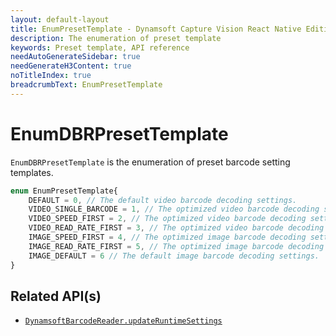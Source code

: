 ```yaml
---
layout: default-layout
title: EnumPresetTemplate - Dynamsoft Capture Vision React Native Edition
description: The enumeration of preset template
keywords: Preset template, API reference
needAutoGenerateSidebar: true
needGenerateH3Content: true
noTitleIndex: true
breadcrumbText: EnumPresetTemplate
---
```


# EnumDBRPresetTemplate

`EnumDBRPresetTemplate` is the enumeration of preset barcode setting templates.

```js
enum EnumPresetTemplate{
    DEFAULT = 0, // The default video barcode decoding settings.
    VIDEO_SINGLE_BARCODE = 1, // The optimized video barcode decoding settings for single barcode decoding.
    VIDEO_SPEED_FIRST = 2, // The optimized video barcode decoding settings when speed is prioritized.
    VIDEO_READ_RATE_FIRST = 3, // The optimized video barcode decoding settings when read-rate is prioritized.
    IMAGE_SPEED_FIRST = 4, // The optimized image barcode decoding settings when speed is prioritized.
    IMAGE_READ_RATE_FIRST = 5, // The optimized image barcode decoding settings when read-rate is prioritized.
    IMAGE_DEFAULT = 6 // The default image barcode decoding settings.
}
```

## Related API(s)

- [`DynamsoftBarcodeReader.updateRuntimeSettings`](barcode-reader.md#updateruntimesettings)
